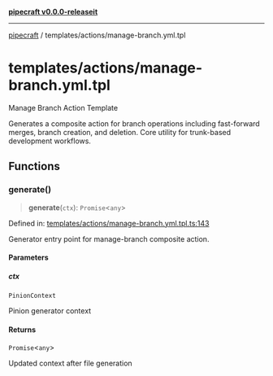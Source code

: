 [**pipecraft v0.0.0-releaseit**](../../README.md)

***

[pipecraft](../../README.md) / templates/actions/manage-branch.yml.tpl

# templates/actions/manage-branch.yml.tpl

Manage Branch Action Template

Generates a composite action for branch operations including fast-forward merges,
branch creation, and deletion. Core utility for trunk-based development workflows.

## Functions

### generate()

> **generate**(`ctx`): `Promise`\<`any`\>

Defined in: [templates/actions/manage-branch.yml.tpl.ts:143](https://github.com/jamesvillarrubia/pipecraft/blob/cb845e32e411a81bc157107558e393368b42ccf5/src/templates/actions/manage-branch.yml.tpl.ts#L143)

Generator entry point for manage-branch composite action.

#### Parameters

##### ctx

`PinionContext`

Pinion generator context

#### Returns

`Promise`\<`any`\>

Updated context after file generation
